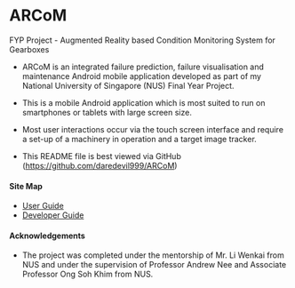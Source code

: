 # ARCoM
FYP Project - Augmented Reality based Condition Monitoring System for Gearboxes

- ARCoM is an integrated failure prediction, failure visualisation and maintenance Android mobile application developed as part of my National University of Singapore (NUS) Final Year Project.

- This is a mobile Android application which is most suited to run on smartphones or tablets with large screen size.

- Most user interactions occur via the touch screen interface and require a set-up of a machinery in operation and a target image tracker.

- This README file is best viewed via GitHub (https://github.com/daredevil999/ARCoM)

#### Site Map
* [User Guide](UserGuide.md)
* [Developer Guide](DeveloperGuide.md)

#### Acknowledgements
* The project was completed under the mentorship of Mr. Li Wenkai from NUS and under the supervision of Professor Andrew Nee and Associate Professor Ong Soh Khim from NUS.